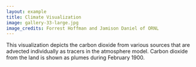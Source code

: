 ```yaml
---
layout: example
title: Climate Visualization 
image: gallery-33-large.jpg
image_credits: Forrest Hoffman and Jamison Daniel of ORNL
---
```

This visualization depicts the carbon dioxide from various sources that are
advected individually as tracers in the atmosphere model. Carbon dioxide from
the land is shown as plumes during February 1900.

